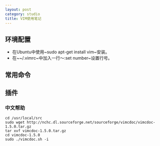 ```yaml
---
layout: post
category: studio
title: VIM使用笔记 
---
```


## 环境配置

- 在Ubuntu中使用~sudo apt-get install vim~安装。
- 在~~/.vimrc~中加入一行～:set number~设置行号。

## 常用命令

## 插件

### 中文帮助

    cd /usr/local/src
    sudo wget http://nchc.dl.sourceforge.net/sourceforge/vimcdoc/vimcdoc-1.5.0.tar.gz
    tar xvf vimcdoc-1.5.0.tar.gz
    cd vimcdoc-1.5.0
    sudo ./vimcdoc.sh -i  

